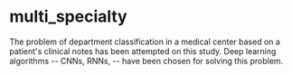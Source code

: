 # multi_specialty
The problem of department classification in a medical center based on a patient's clinical notes has been attempted on this study. 
Deep learning algorithms -- CNNs, RNNs, -- have been chosen for solving this problem.
